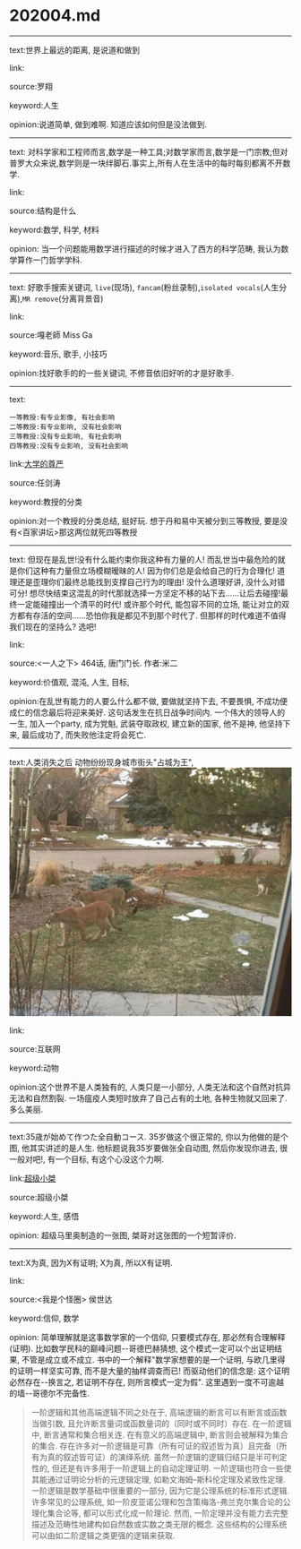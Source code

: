 # 202004.md

---

text:世界上最远的距离, 是说道和做到

link:

source:罗翔

keyword:人生

opinion:说道简单, 做到难啊. 知道应该如何但是没法做到.

---

text: 对科学家和工程师而言,数学是一种工具;对数学家而言,数学是一门宗教;但对普罗大众来说,数学则是一块绊脚石.事实上,所有人在生活中的每时每刻都离不开数学.

link:

source:结构是什么

keyword:数学, 科学, 材料

opinion: 当一个问题能用数学进行描述的时候才进入了西方的科学范畴, 我认为数学算作一门哲学学科.

---

text: 好歌手搜索关键词, `live`(现场), `fancam`(粉丝录制),`isolated vocals`(人生分离),`MR remove`(分离背景音)

link:

source:嘎老師 Miss Ga

keyword:音乐, 歌手, 小技巧

opinion:找好歌手的的一些关键词, 不修音依旧好听的才是好歌手.

---

text:
```
一等教授:有专业影像, 有社会影响
二等教授:有专业影响, 没有社会影响
三等教授:没有专业影响, 有社会影响
四等教授:没有专业影响, 没有社会影响
```
link:[大学的尊严](https://www.youtube.com/watch?v=yyTcy9ojK_E)

source:任剑涛

keyword:教授的分类

opinion:对一个教授的分类总结, 挺好玩. 想于丹和易中天被分到三等教授, 要是没有\<百家讲坛\>那这两位就死四等教授

---

text: 但现在是乱世!没有什么能约束你我这种有力量的人! 而乱世当中最危险的就是你们这种有力量但立场模糊暧昧的人! 因为你们总是会给自己的行为合理化! 道理还是歪理你们最终总能找到支撑自己行为的理由! 没什么道理好讲, 没什么对错可分! 想尽快结束这混乱的时代那就选择一方坚定不移的站下去......让后去碰撞!最终一定能碰撞出一个清平的时代! 或许那个时代, 能包容不同的立场, 能让对立的双方都有存活的空间......恐怕你我是都见不到那个时代了. 但那样的时代难道不值得我们现在的坚持么? 选吧!

link:

source:\<一人之下\> 464话, 唐门门长. 作者:米二

keyword:价值观, 混沌, 人生, 目标,

opinion:在乱世有能力的人要么什么都不做, 要做就坚持下去, 不要畏惧, 不成功便成仁的信念最后将迎来美好. 这句话发生在抗日战争时间内. 一个伟大的领导人的一生, 加入一个party, 成为党魁, 武装夺取政权, 建立新的国家, 他不是神, 他坚持下来, 最后成功了, 而失败他注定将会死亡.

---

text:人类消失之后 动物纷纷现身城市街头"占城为王", ![](./img/1.jpg)

link:

source:互联网

keyword:动物

opinion:这个世界不是人类独有的, 人类只是一小部分, 人类无法和这个自然对抗异无法和自然割裂. 一场瘟疫人类短时放弃了自己占有的土地, 各种生物就又回来了. 多么美丽.

---

text:35歳が始めて作つた全自動コース. 35岁做这个很正常的, 你以为他做的是个图, 他其实讲述的是人生. 他标题说我35岁要做张全自动图, 然后你发现你进去, 很一般对吧!, 有一个目标, 有这个心没这个力啊.

link:[超级小桀](https://www.douyu.com/74751)

source:超级小桀

keyword:人生, 感悟

opinion: 超级马里奥制造的一张图, 桀哥对这张图的一个短暂评价.

---

text:X为真, 因为X有证明; X为真, 所以X有证明.

link:

source:\<我是个怪圈\> 侯世达

keyword:信仰, 数学

opinion: 简单理解就是这事数学家的一个信仰, 只要模式存在, 那必然有合理解释(证明). 比如数学民科的巅峰问题\-\-哥德巴赫猜想, 这个模式一定可以个出证明结果, 不管是成立或不成立. 书中的一个解释"数学家想要的是一个证明, 与欧几里得 的证明一样坚实可靠, 而不是大量的抽样调查而已! 而驱动他们的信念是: 这个证明必然存在\-\-换言之, 若证明不存在, 则所言模式一定为假". 这里遇到一度不可逾越的墙\-\-哥德尔不完备性.

> 一阶逻辑和其他高端逻辑不同之处在于, 高端逻辑的断言可以有断言或函数当做引数, 且允许断言量词或函数量词的（同时或不同时）存在. 在一阶逻辑中, 断言通常和集合相关连. 在有意义的高端逻辑中, 断言则会被解释为集合的集合. 存在许多对一阶逻辑是可靠（所有可证的叙述皆为真）且完备（所有为真的叙述皆可证）的演绎系统. 虽然一阶逻辑的逻辑归结只是半可判定性的, 但还是有许多用于一阶逻辑上的自动定理证明. 一阶逻辑也符合一些使其能通过证明论分析的元逻辑定理, 如勒文海姆–斯科伦定理及紧致性定理.   一阶逻辑是数学基础中很重要的一部分, 因为它是公理系统的标准形式逻辑. 许多常见的公理系统, 如一阶皮亚诺公理和包含策梅洛-弗兰克尔集合论的公理化集合论等, 都可以形式化成一阶理论. 然而, 一阶定理并没有能力去完整描述及范畴性地建构如自然数或实数之类无限的概念. 这些结构的公理系统可以由如二阶逻辑之类更强的逻辑来获取.
